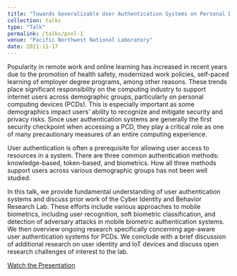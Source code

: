 ```yaml
---
title: "Towards Generalizable User Authentication Systems on Personal Devices"
collection: talks
type: "Talk"
permalink: /talks/pnnl-1
venue: "Pacific Northwest National Laboratory"
date: 2021-11-17
---
```


Popularity in remote work and online learning has increased in recent years due to the promotion of health safety, modernized work policies, self-paced learning of employer degree programs, among other reasons. These trends place significant responsibility on the computing industry to support internet users across demographic groups, particularly on personal computing devices (PCDs). This is especially important as some demographics impact users’ ability to recognize and mitigate security and privacy risks. Since user authentication systems are generally the first security checkpoint when accessing a PCD, they play a critical role as one of many precautionary measures of an entire computing experience.

User authentication is often a prerequisite for allowing user access to resources in a system. There are three common authentication methods: knowledge-based, token-based, and biometrics. How all three methods support users across various demographic groups has not been well studied.

In this talk, we provide fundamental understanding of user authentication systems and discuss prior work of the Cyber Identity and Behavior Research Lab. These efforts include various approaches to mobile biometrics, including user recognition, soft biometric classification, and detection of adversary attacks in mobile biometric authentication systems. We then overview ongoing research specifically concerning age-aware user authentication systems for PCDs. We conclude with a brief discussion of additional research on user identity and IoT devices and discuss open research challenges of interest to the lab.

<a href="https://cse.usf.edu/~tjneal/media/PNNL - Nov 2021.mp4">Watch the Presentation</a>
